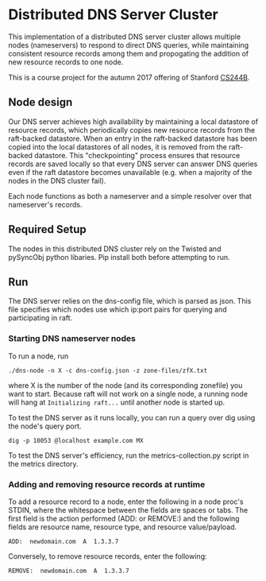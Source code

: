 # Distributed DNS Server Cluster
This implementation of a distributed DNS server cluster allows multiple nodes
(nameservers) to respond to direct DNS queries, while maintaining consistent
resource records among them and propogating the addition of new resource
records to one node.

This is a course project for the autumn 2017 offering of Stanford
[CS244B](http://cs244b.scs.stanford.edu).

## Node design
Our DNS server achieves high availability by maintaining a local datastore of
resource records, which periodically copies new resource records from the
raft-backed datastore. When an entry in the raft-backed datastore has been
copied into the local datastores of all nodes, it is removed from the
raft-backed datastore. This "checkpointing" process ensures that resource
records are saved locally so that every DNS server can answer DNS queries even
if the raft datastore becomes unavailable (e.g. when a majority of the nodes in
the DNS cluster fail).

Each node functions as both a nameserver and a simple resolver over that
nameserver's records.

## Required Setup
The nodes in this distributed DNS cluster rely on the Twisted and pySyncObj
python libaries. Pip install both before attempting to run.

## Run
The DNS server relies on the dns-config file, which is parsed as json. This
file specifies which nodes use which ip:port pairs for querying and
participating in raft.

### Starting DNS nameserver nodes

To run a node, run
```
./dns-node -n X -c dns-config.json -z zone-files/zfX.txt
```
where X is the number of the node (and its corresponding zonefile) you want to
start. Because raft will not work on a single node, a running node will hang at
`Initializing raft...` until another node is started up.

To test the DNS server as it runs locally, you can run a query over dig using
the node's query port.
```
dig -p 10053 @localhost example.com MX
```

To test the DNS server's efficiency, run the metrics-collection.py script in the
metrics directory.

### Adding and removing resource records at runtime
To add a resource record to a node, enter the following in a node proc's STDIN, where the whitespace between the fields are spaces or tabs. The first field is the action performed (ADD: or REMOVE:) and the following fields are resource name, resource type, and resource value/payload.
```
ADD:  newdomain.com  A  1.3.3.7  
```

Conversely, to remove resource records, enter the following:
```
REMOVE:  newdomain.com  A  1.3.3.7  
```
